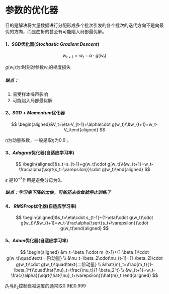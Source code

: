 # 参数的优化器

目的是解决将大量数据进行分配形成多个批次引发的各个批次的迭代方向不是向最优的方向，而是曲折的甚至有可能陷入局部最优解。

#### 1、$SGD$优化器$(Stochastic\ Gradient\ Descent)$

$$
w_{t+1}=w_t-\alpha\cdot g(w_t)
$$

$g(w_t)$为$t$时刻对参数$w_t$的梯度损失

##### 缺点：

1. 易受样本噪声影响
2. 可能陷入局部最优解

#### 2、$SGD+Momentum$优化器

$$
\begin{aligned}&V_t=\eta·V_{t-1}+\alpha\cdot g(w_t)\\&w_{t+1}=w_t-V_t\end{aligned}
$$

$\eta$为动量系数，一般是取$\eta$为$0.9$ 。

#### 3、$Adagrad$优化器(自适应学习率)

$$
\begin{aligned}&s_t=s_{t-1}+g(w_t)\cdot g(w_t)\\&w_{t+1}=w_t-\frac\alpha{\sqrt{s_t+\varepsilon}}\cdot g(w_t)\end{aligned}
$$

$\varepsilon$ 是$10^{-7}$作用是避免分母为0。

##### 缺点：学习率下降的太快，可能还未收敛就停止训练了

#### 4、 $RMSProp$优化器(自适应学习率)

$$
\begin{aligned}&s_t=\eta\cdot s_{t-1}+(1-\eta)\cdot g(w_t)\cdot g(w_t)\\&w_{t+1}=w_t-\frac\alpha{\sqrt{s_t+\varepsilon}}\cdot g(w_t)\end{aligned}
$$

#### 5、$Adam$优化器(自适应学习率)

$$
\begin{aligned}
&m_t=\beta_1\cdot m_{t-1}+(1-\beta_1)\cdot g(w_t)\quad\text{一阶动量} \\
&\nu_t=\beta_2\cdot\nu_{t-1}+(1-\beta_2)\cdot g(w_t)\cdot g(w_t)\quad\text{二阶动量} \\
&\hat{m}_t=\frac{m_t}{1-\beta_1^t}\quad\hat{\nu}_t=\frac{\nu_t}{1-\beta_2^t} \\
&w_{t+1}=w_t-\frac{\alpha}{\sqrt{\hat{\nu}_t+\varepsilon}}\hat{m}_t
\end{aligned}
$$

$\beta_1$与$\beta_2$控制衰减速度的通常取$0.9$和$0.999$